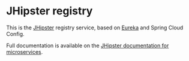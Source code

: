 # JHipster registry

This is the [JHipster](http://jhipster.github.io/) registry service, based on [Eureka](https://github.com/Netflix/eureka) and Spring Cloud Config.

Full documentation is available on the [JHipster documentation for microservices](http://jhipster.github.io/microservices-architecture).

